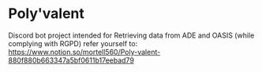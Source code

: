 # Poly'valent
Discord bot project intended for Retrieving data from ADE and OASIS (while complying with RGPD)
refer yourself to: https://www.notion.so/mortell560/Poly-valent-880f880b663347a5bf0611b17eebad79
